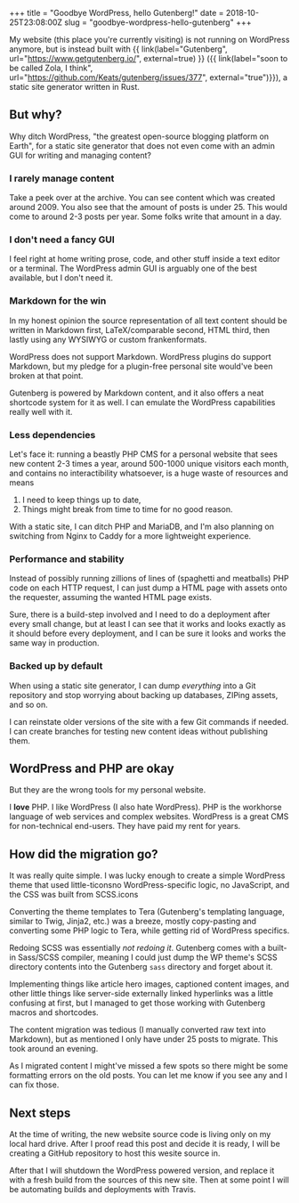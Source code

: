 +++
title = "Goodbye WordPress, hello Gutenberg!"
date = 2018-10-25T23:08:00Z
slug = "goodbye-wordpress-hello-gutenberg"
+++

My website (this place you're currently visiting) is not running on WordPress
anymore, but is instead built with
{{ link(label="Gutenberg", url="https://www.getgutenberg.io/", external=true) }}
({{ link(label="soon to be called Zola, I think", url="https://github.com/Keats/gutenberg/issues/377", external="true")}}),
a static site generator written in Rust.

## But why?

Why ditch WordPress, "the greatest open-source blogging platform on Earth", for
a static site generator that does not even come with an admin GUI for writing
and managing content?

### I rarely manage content

Take a peek over at the archive. You can see content which was created
around 2009. You also see that the amount of posts is under 25. This would come
to around 2-3 posts per year. Some folks write that amount in a day.

### I don't need a fancy GUI

I feel right at home writing prose, code, and other stuff inside a text editor
or a terminal. The WordPress admin GUI is arguably one of the best available,
but I don't need it.

### Markdown for the win

In my honest opinion the source representation of all text content should be
written in Markdown first, LaTeX/comparable second, HTML third, then lastly
using any WYSIWYG or custom frankenformats.

WordPress does not support Markdown. WordPress plugins do support Markdown, but
my pledge for a plugin-free personal site would've been broken at that point.

Gutenberg is powered by Markdown content, and it also offers a neat shortcode
system for it as well. I can emulate the WordPress capabilities really well with
it.

### Less dependencies

Let's face it: running a beastly PHP CMS for a personal website that sees new
content 2-3 times a year, around 500-1000 unique visitors each month, and
contains no interactibility whatsoever, is a huge waste of resources and means

1.  I need to keep things up to date,
2.  Things might break from time to time for no good reason.

With a static site, I can ditch PHP and MariaDB, and I'm also planning on
switching from Nginx to Caddy for a more lightweight experience.

### Performance and stability

Instead of possibly running zillions of lines of (spaghetti and meatballs) PHP
code on each HTTP request, I can just dump a HTML page with assets onto the
requester, assuming the wanted HTML page exists.

Sure, there is a build-step involved and I need to do a deployment after every
small change, but at least I can see that it works and looks exactly as it
should before every deployment, and I can be sure it looks and works
the same way in production.

### Backed up by default

When using a static site generator, I can dump _everything_ into a Git
repository and stop worrying about backing up databases, ZIPing assets, and so
on.

I can reinstate older versions of the site with a few Git commands if needed.
I can create branches for testing new content ideas without publishing them.

## WordPress and PHP are okay

But they are the wrong tools for my personal website.

I **love** PHP. I like WordPress (I also hate WordPress). PHP is the workhorse
language of web services and complex websites. WordPress is a great CMS for
non-technical end-users. They have paid my rent for years.

## How did the migration go?

It was really quite simple. I was lucky enough to create a simple WordPress
theme that used little-ticonsno WordPress-specific logic, no JavaScript, and the
CSS was built from SCSS.icons

Converting the theme templates to Tera (Gutenberg's templating language, similar
to Twig, Jinja2, etc.) was a breeze, mostly copy-pasting and converting some PHP
logic to Tera, while getting rid of WordPress specifics.

Redoing SCSS was essentially _not redoing it_. Gutenberg comes with a built-in
Sass/SCSS compiler, meaning I could just dump the WP theme's SCSS directory
contents into the Gutenberg `sass` directory and forget about it.

Implementing things like article hero images, captioned content images, and
other little things like server-side externally linked hyperlinks was a little
confusing at first, but I managed to get those working with Gutenberg macros and
shortcodes.

The content migration was tedious (I manually converted raw text into Markdown),
but as mentioned I only have under 25 posts to migrate. This took around an
evening.

As I migrated content I might've missed a few spots so there might be some
formatting errors on the old posts. You can let me know if you see any and I can
fix those.

## Next steps

At the time of writing, the new website source code is living only on my local
hard drive. After I proof read this post and decide it is ready, I will be
creating a GitHub repository to host this wesite source in.

After that I will shutdown the WordPress powered version, and replace it with a
fresh build from the sources of this new site. Then at some point I will be
automating builds and deployments with Travis.